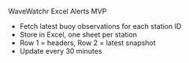 WaveWatchr Excel Alerts MVP
- Fetch latest buoy observations for each station ID
- Store in Excel, one sheet per station
- Row 1 = headers, Row 2 = latest snapshot
- Update every 30 minutes
